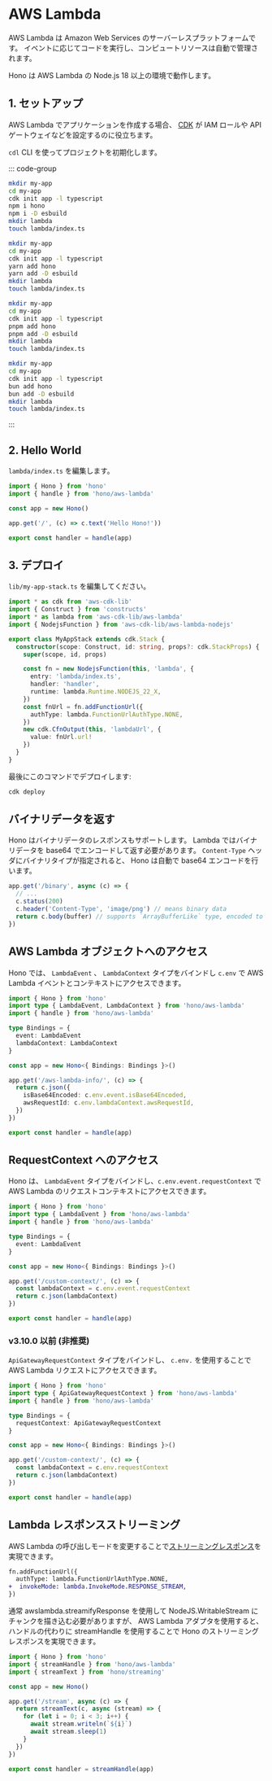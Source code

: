 # AWS Lambda

AWS Lambda は Amazon Web Services のサーバーレスプラットフォームです。
イベントに応じてコードを実行し、コンピュートリソースは自動で管理されます。

Hono は AWS Lambda の Node.js 18 以上の環境で動作します。

## 1. セットアップ

AWS Lambda でアプリケーションを作成する場合、
[CDK](https://docs.aws.amazon.com/cdk/v2/guide/home.html)
が IAM ロールや API ゲートウェイなどを設定するのに役立ちます。

`cdl` CLI を使ってプロジェクトを初期化します。

::: code-group

```sh [npm]
mkdir my-app
cd my-app
cdk init app -l typescript
npm i hono
npm i -D esbuild
mkdir lambda
touch lambda/index.ts
```

```sh [yarn]
mkdir my-app
cd my-app
cdk init app -l typescript
yarn add hono
yarn add -D esbuild
mkdir lambda
touch lambda/index.ts
```

```sh [pnpm]
mkdir my-app
cd my-app
cdk init app -l typescript
pnpm add hono
pnpm add -D esbuild
mkdir lambda
touch lambda/index.ts
```

```sh [bun]
mkdir my-app
cd my-app
cdk init app -l typescript
bun add hono
bun add -D esbuild
mkdir lambda
touch lambda/index.ts
```

:::

## 2. Hello World

`lambda/index.ts` を編集します。

```ts
import { Hono } from 'hono'
import { handle } from 'hono/aws-lambda'

const app = new Hono()

app.get('/', (c) => c.text('Hello Hono!'))

export const handler = handle(app)
```

## 3. デプロイ

`lib/my-app-stack.ts` を編集してください。

```ts
import * as cdk from 'aws-cdk-lib'
import { Construct } from 'constructs'
import * as lambda from 'aws-cdk-lib/aws-lambda'
import { NodejsFunction } from 'aws-cdk-lib/aws-lambda-nodejs'

export class MyAppStack extends cdk.Stack {
  constructor(scope: Construct, id: string, props?: cdk.StackProps) {
    super(scope, id, props)

    const fn = new NodejsFunction(this, 'lambda', {
      entry: 'lambda/index.ts',
      handler: 'handler',
      runtime: lambda.Runtime.NODEJS_22_X,
    })
    const fnUrl = fn.addFunctionUrl({
      authType: lambda.FunctionUrlAuthType.NONE,
    })
    new cdk.CfnOutput(this, 'lambdaUrl', {
      value: fnUrl.url!
    })
  }
}
```

最後にこのコマンドでデプロイします:

```sh
cdk deploy
```

## バイナリデータを返す

Hono はバイナリデータのレスポンスもサポートします。
Lambda ではバイナリデータを base64 でエンコードして返す必要があります。
`Content-Type` ヘッダにバイナリタイプが指定されると、 Hono は自動で base64 エンコードを行います。

```ts
app.get('/binary', async (c) => {
  // ...
  c.status(200)
  c.header('Content-Type', 'image/png') // means binary data
  return c.body(buffer) // supports `ArrayBufferLike` type, encoded to base64.
})
```

## AWS Lambda オブジェクトへのアクセス

Hono では、 `LambdaEvent` 、 `LambdaContext` タイプをバインドし `c.env` で AWS Lambda イベントとコンテキストにアクセスできます。

```ts
import { Hono } from 'hono'
import type { LambdaEvent, LambdaContext } from 'hono/aws-lambda'
import { handle } from 'hono/aws-lambda'

type Bindings = {
  event: LambdaEvent
  lambdaContext: LambdaContext
}

const app = new Hono<{ Bindings: Bindings }>()

app.get('/aws-lambda-info/', (c) => {
  return c.json({
    isBase64Encoded: c.env.event.isBase64Encoded,
    awsRequestId: c.env.lambdaContext.awsRequestId,
  })
})

export const handler = handle(app)
```

## RequestContext へのアクセス

Hono は、 `LambdaEvent` タイプをバインドし、`c.env.event.requestContext` で AWS Lambda のリクエストコンテキストにアクセスできます。

```ts
import { Hono } from 'hono'
import type { LambdaEvent } from 'hono/aws-lambda'
import { handle } from 'hono/aws-lambda'

type Bindings = {
  event: LambdaEvent
}

const app = new Hono<{ Bindings: Bindings }>()

app.get('/custom-context/', (c) => {
  const lambdaContext = c.env.event.requestContext
  return c.json(lambdaContext)
})

export const handler = handle(app)
```

### v3.10.0 以前 (非推奨)

`ApiGatewayRequestContext` タイプをバインドし、 `c.env.` を使用することで AWS Lambda リクエストにアクセスできます。

```ts
import { Hono } from 'hono'
import type { ApiGatewayRequestContext } from 'hono/aws-lambda'
import { handle } from 'hono/aws-lambda'

type Bindings = {
  requestContext: ApiGatewayRequestContext
}

const app = new Hono<{ Bindings: Bindings }>()

app.get('/custom-context/', (c) => {
  const lambdaContext = c.env.requestContext
  return c.json(lambdaContext)
})

export const handler = handle(app)
```

## Lambda レスポンスストリーミング

AWS Lambda の呼び出しモードを変更することで[ストリーミングレスポンス](https://aws.amazon.com/blogs/compute/introducing-aws-lambda-response-streaming/)を実現できます。

```diff
fn.addFunctionUrl({
  authType: lambda.FunctionUrlAuthType.NONE,
+  invokeMode: lambda.InvokeMode.RESPONSE_STREAM,
})
```

通常 awslambda.streamifyResponse を使用して NodeJS.WritableStream にチャンクを描き込む必要がありますが、 AWS Lambda アダプタを使用すると、ハンドルの代わりに streamHandle を使用することで Hono のストリーミングレスポンスを実現できます。

```ts
import { Hono } from 'hono'
import { streamHandle } from 'hono/aws-lambda'
import { streamText } from 'hono/streaming'

const app = new Hono()

app.get('/stream', async (c) => {
  return streamText(c, async (stream) => {
    for (let i = 0; i < 3; i++) {
      await stream.writeln(`${i}`)
      await stream.sleep(1)
    }
  })
})

export const handler = streamHandle(app)
```
